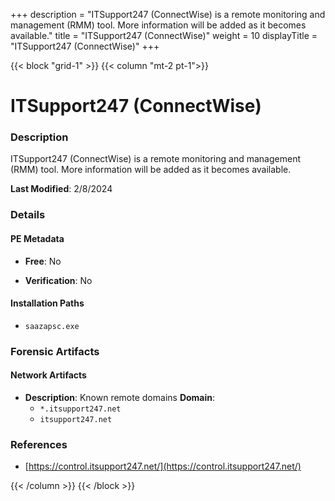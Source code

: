 +++
description = "ITSupport247 (ConnectWise) is a remote monitoring and management (RMM) tool. More information will be added as it becomes available."
title = "ITSupport247 (ConnectWise)"
weight = 10
displayTitle = "ITSupport247 (ConnectWise)"
+++


{{< block "grid-1" >}}
{{< column "mt-2 pt-1">}}

# ITSupport247 (ConnectWise)


### Description

ITSupport247 (ConnectWise) is a remote monitoring and management (RMM) tool. More information will be added as it becomes available.



**Last Modified**: 2/8/2024

### Details


#### PE Metadata


- **Free**: No

- **Verification**: No




#### Installation Paths
- `saazapsc.exe`

### Forensic Artifacts




#### Network Artifacts

- **Description**: Known remote domains
  **Domain**:
    - `*.itsupport247.net`
    - `itsupport247.net`





### References
- [https://control.itsupport247.net/](https://control.itsupport247.net/)



{{< /column >}}
{{< /block >}}
